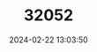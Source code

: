 ---
title: "32052"
category: "Pilgerodendron uviferum"
draft: false
date: 2024-02-22 13:03:50
languages:
  Spanish; Castilian: ["Ciprés de las Guaitecas"]
  English: ["Guaitecas Cypress"]
---